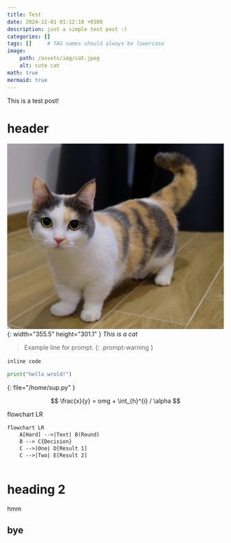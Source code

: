 ```yaml
---
title: Test
date: 2024-12-01 01:12:10 +0100
description: just a simple test post :)
categories: []
tags: []     # TAG names should always be lowercase
image:
    path: /assets/img/cat.jpeg
    alt: cute cat
math: true
mermaid: true
---
```


This is a test post!

# header

![cat](/assets/img/cat.jpeg){: width="355.5" height="301.1" }
_This is a cat_

> Example line for prompt.
{: .prompt-warning }

`inline code`

```py
print("hello wrold!")
```
{: file="/home/sup.py" }

$$
\frac{x}{y} = omg + \int_{h}^{i} / \alpha
$$

flowchart LR

```mermaid
flowchart LR
    A[Hard] -->|Text| B(Round)
    B --> C{Decision}
    C -->|One| D[Result 1]
    C -->|Two| E[Result 2]
    
```

# heading 2

hmm

## bye